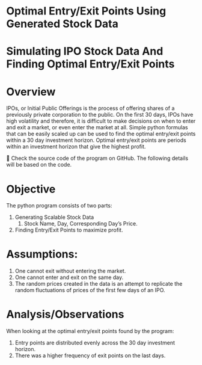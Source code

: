 # Optimal Entry/Exit Points Using Generated Stock Data

# Simulating IPO Stock Data And Finding Optimal Entry/Exit Points

# Overview

IPOs, or Initial Public Offerings is the process of offering shares of a previously private corporation to the public. On the first 30 days, IPOs have high volatility and therefore, it is difficult to make decisions on when to enter and exit a market, or even enter the market at all. Simple python formulas that can be easily scaled up can be used to find the optimal entry/exit points within a 30 day investment horizon. Optimal entry/exit points are periods within an investment horizon that give the highest profit. 

<aside>
🔗 Check the source code of the program on GitHub. The following details will be based on the code.

</aside>

# Objective

The python program consists of two parts:

1. Generating Scalable Stock Data 
    1. Stock Name, Day, Corresponding Day’s Price.
2. Finding Entry/Exit Points to maximize profit.

# Assumptions:

1. One cannot exit without entering the market.
2. One cannot enter and exit on the same day.
3. The random prices created in the data is an attempt to replicate the random fluctuations of prices of the first few days of an IPO.

# Analysis/Observations

When looking at the optimal entry/exit points found by the program:

1. Entry points are distributed evenly across the 30 day investment horizon. 
2. There was a higher frequency of exit points on the last days.
